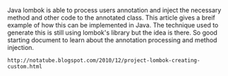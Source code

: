Java lombok is able to process users annotation and inject the 
necessary method and other code to the annotated class. This article
gives a breif example of how this can be implemented in Java. 
The technique used to generate this is still using lombok's 
library but the idea is there. So good starting document
to learn about the annotation processing and method injection.

```
http://notatube.blogspot.com/2010/12/project-lombok-creating-custom.html
```

